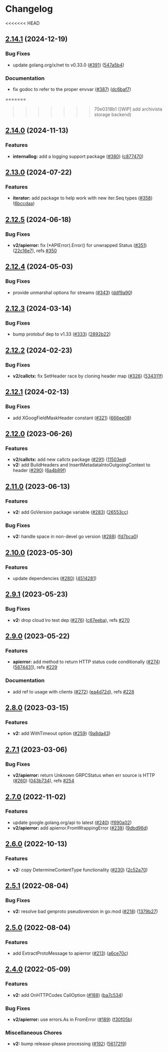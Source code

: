 # Changelog

<<<<<<< HEAD
## [2.14.1](https://github.com/googleapis/gax-go/compare/v2.14.0...v2.14.1) (2024-12-19)


### Bug Fixes

* update golang.org/x/net to v0.33.0 ([#391](https://github.com/googleapis/gax-go/issues/391)) ([547a5b4](https://github.com/googleapis/gax-go/commit/547a5b43aa6f376f71242da9f18e65fbdfb342f6))


### Documentation

* fix godoc to refer to the proper envvar ([#387](https://github.com/googleapis/gax-go/issues/387)) ([dc6baf7](https://github.com/googleapis/gax-go/commit/dc6baf75c1a737233739630b5af6c9759f08abcd))

=======
>>>>>>> 70e0318b1 ([WIP] add archivista storage backend)
## [2.14.0](https://github.com/googleapis/gax-go/compare/v2.13.0...v2.14.0) (2024-11-13)


### Features

* **internallog:** add a logging support package ([#380](https://github.com/googleapis/gax-go/issues/380)) ([c877470](https://github.com/googleapis/gax-go/commit/c87747098135631a3de5865ed03aaf2c79fd9319))

## [2.13.0](https://github.com/googleapis/gax-go/compare/v2.12.5...v2.13.0) (2024-07-22)


### Features

* **iterator:** add package to help work with new iter.Seq types ([#358](https://github.com/googleapis/gax-go/issues/358)) ([6bccdaa](https://github.com/googleapis/gax-go/commit/6bccdaac011fe6fd147e4eb533a8e6520b7d4acc))

## [2.12.5](https://github.com/googleapis/gax-go/compare/v2.12.4...v2.12.5) (2024-06-18)


### Bug Fixes

* **v2/apierror:** fix (*APIError).Error() for unwrapped Status ([#351](https://github.com/googleapis/gax-go/issues/351)) ([22c16e7](https://github.com/googleapis/gax-go/commit/22c16e7bff5402bdc4c25063771cdd01c650b500)), refs [#350](https://github.com/googleapis/gax-go/issues/350)

## [2.12.4](https://github.com/googleapis/gax-go/compare/v2.12.3...v2.12.4) (2024-05-03)


### Bug Fixes

* provide unmarshal options for streams ([#343](https://github.com/googleapis/gax-go/issues/343)) ([ddf9a90](https://github.com/googleapis/gax-go/commit/ddf9a90bf180295d49875e15cb80b2136a49dbaf))

## [2.12.3](https://github.com/googleapis/gax-go/compare/v2.12.2...v2.12.3) (2024-03-14)


### Bug Fixes

* bump protobuf dep to v1.33 ([#333](https://github.com/googleapis/gax-go/issues/333)) ([2892b22](https://github.com/googleapis/gax-go/commit/2892b22c1ae8a70dec3448d82e634643fe6c1be2))

## [2.12.2](https://github.com/googleapis/gax-go/compare/v2.12.1...v2.12.2) (2024-02-23)


### Bug Fixes

* **v2/callctx:** fix SetHeader race by cloning header map ([#326](https://github.com/googleapis/gax-go/issues/326)) ([534311f](https://github.com/googleapis/gax-go/commit/534311f0f163d101f30657736c0e6f860e9c39dc))

## [2.12.1](https://github.com/googleapis/gax-go/compare/v2.12.0...v2.12.1) (2024-02-13)


### Bug Fixes

* add XGoogFieldMaskHeader constant ([#321](https://github.com/googleapis/gax-go/issues/321)) ([666ee08](https://github.com/googleapis/gax-go/commit/666ee08931041b7fed56bed7132649785b2d3dfe))

## [2.12.0](https://github.com/googleapis/gax-go/compare/v2.11.0...v2.12.0) (2023-06-26)


### Features

* **v2/callctx:** add new callctx package ([#291](https://github.com/googleapis/gax-go/issues/291)) ([11503ed](https://github.com/googleapis/gax-go/commit/11503ed98df4ae1bbdedf91ff64d47e63f187d68))
* **v2:** add BuildHeaders and InsertMetadataIntoOutgoingContext to header  ([#290](https://github.com/googleapis/gax-go/issues/290)) ([6a4b89f](https://github.com/googleapis/gax-go/commit/6a4b89f5551a40262e7c3caf2e1bdc7321b76ea1))

## [2.11.0](https://github.com/googleapis/gax-go/compare/v2.10.0...v2.11.0) (2023-06-13)


### Features

* **v2:** add GoVersion package variable ([#283](https://github.com/googleapis/gax-go/issues/283)) ([26553cc](https://github.com/googleapis/gax-go/commit/26553ccadb4016b189881f52e6c253b68bb3e3d5))


### Bug Fixes

* **v2:** handle space in non-devel go version ([#288](https://github.com/googleapis/gax-go/issues/288)) ([fd7bca0](https://github.com/googleapis/gax-go/commit/fd7bca029a1c5e63def8f0a5fd1ec3f725d92f75))

## [2.10.0](https://github.com/googleapis/gax-go/compare/v2.9.1...v2.10.0) (2023-05-30)


### Features

* update dependencies ([#280](https://github.com/googleapis/gax-go/issues/280)) ([4514281](https://github.com/googleapis/gax-go/commit/4514281058590f3637c36bfd49baa65c4d3cfb21))

## [2.9.1](https://github.com/googleapis/gax-go/compare/v2.9.0...v2.9.1) (2023-05-23)


### Bug Fixes

* **v2:** drop cloud lro test dep ([#276](https://github.com/googleapis/gax-go/issues/276)) ([c67eeba](https://github.com/googleapis/gax-go/commit/c67eeba0f10a3294b1d93c1b8fbe40211a55ae5f)), refs [#270](https://github.com/googleapis/gax-go/issues/270)

## [2.9.0](https://github.com/googleapis/gax-go/compare/v2.8.0...v2.9.0) (2023-05-22)


### Features

* **apierror:** add method to return HTTP status code conditionally ([#274](https://github.com/googleapis/gax-go/issues/274)) ([5874431](https://github.com/googleapis/gax-go/commit/587443169acd10f7f86d1989dc8aaf189e645e98)), refs [#229](https://github.com/googleapis/gax-go/issues/229)


### Documentation

* add ref to usage with clients ([#272](https://github.com/googleapis/gax-go/issues/272)) ([ea4d72d](https://github.com/googleapis/gax-go/commit/ea4d72d514beba4de450868b5fb028601a29164e)), refs [#228](https://github.com/googleapis/gax-go/issues/228)

## [2.8.0](https://github.com/googleapis/gax-go/compare/v2.7.1...v2.8.0) (2023-03-15)


### Features

* **v2:** add WithTimeout option ([#259](https://github.com/googleapis/gax-go/issues/259)) ([9a8da43](https://github.com/googleapis/gax-go/commit/9a8da43693002448b1e8758023699387481866d1))

## [2.7.1](https://github.com/googleapis/gax-go/compare/v2.7.0...v2.7.1) (2023-03-06)


### Bug Fixes

* **v2/apierror:** return Unknown GRPCStatus when err source is HTTP ([#260](https://github.com/googleapis/gax-go/issues/260)) ([043b734](https://github.com/googleapis/gax-go/commit/043b73437a240a91229207fb3ee52a9935a36f23)), refs [#254](https://github.com/googleapis/gax-go/issues/254)

## [2.7.0](https://github.com/googleapis/gax-go/compare/v2.6.0...v2.7.0) (2022-11-02)


### Features

* update google.golang.org/api to latest ([#240](https://github.com/googleapis/gax-go/issues/240)) ([f690a02](https://github.com/googleapis/gax-go/commit/f690a02c806a2903bdee943ede3a58e3a331ebd6))
* **v2/apierror:** add apierror.FromWrappingError ([#238](https://github.com/googleapis/gax-go/issues/238)) ([9dbd96d](https://github.com/googleapis/gax-go/commit/9dbd96d59b9d54ceb7c025513aa8c1a9d727382f))

## [2.6.0](https://github.com/googleapis/gax-go/compare/v2.5.1...v2.6.0) (2022-10-13)


### Features

* **v2:** copy DetermineContentType functionality ([#230](https://github.com/googleapis/gax-go/issues/230)) ([2c52a70](https://github.com/googleapis/gax-go/commit/2c52a70bae965397f740ed27d46aabe89ff249b3))

## [2.5.1](https://github.com/googleapis/gax-go/compare/v2.5.0...v2.5.1) (2022-08-04)


### Bug Fixes

* **v2:** resolve bad genproto pseudoversion in go.mod ([#218](https://github.com/googleapis/gax-go/issues/218)) ([1379b27](https://github.com/googleapis/gax-go/commit/1379b27e9846d959f7e1163b9ef298b3c92c8d23))

## [2.5.0](https://github.com/googleapis/gax-go/compare/v2.4.0...v2.5.0) (2022-08-04)


### Features

* add ExtractProtoMessage to apierror ([#213](https://github.com/googleapis/gax-go/issues/213)) ([a6ce70c](https://github.com/googleapis/gax-go/commit/a6ce70c725c890533a9de6272d3b5ba2e336d6bb))

## [2.4.0](https://github.com/googleapis/gax-go/compare/v2.3.0...v2.4.0) (2022-05-09)


### Features

* **v2:** add OnHTTPCodes CallOption ([#188](https://github.com/googleapis/gax-go/issues/188)) ([ba7c534](https://github.com/googleapis/gax-go/commit/ba7c5348363ab6c33e1cee3c03c0be68a46ca07c))


### Bug Fixes

* **v2/apierror:** use errors.As in FromError ([#189](https://github.com/googleapis/gax-go/issues/189)) ([f30f05b](https://github.com/googleapis/gax-go/commit/f30f05be583828f4c09cca4091333ea88ff8d79e))


### Miscellaneous Chores

* **v2:** bump release-please processing ([#192](https://github.com/googleapis/gax-go/issues/192)) ([56172f9](https://github.com/googleapis/gax-go/commit/56172f971d1141d7687edaac053ad3470af76719))
